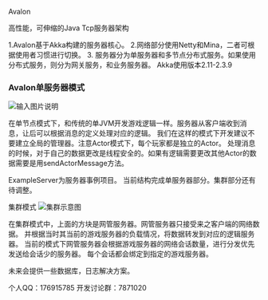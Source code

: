 Avalon 

高性能，可伸缩的Java Tcp服务器架构

1.Avalon基于Akka构建的服务器核心。
2.网络部分使用Netty和Mina，二者可根据使用者习惯进行切换。
3. 服务器分为单服务器和多节点分布式服务。如果使用分布式服务，则分为网关服务，和业务服务器。
Akka使用版本2.11-2.3.9


### Avalon单服务器模式

![输入图片说明](http://git.oschina.net/uploads/images/2015/0924/104510_3014dc5f_19059.jpeg "单节点")


在单节点模式下，和传统的单JVM开发游戏逻辑一样。服务器从客户端收到消息，让后可以根据消息的定义处理对应的逻辑。
我们在这样的模式下开发建议不要建立全局的管理器。注意Actor模式下，每个玩家都是独立的Actor。
处理消息的时候，对于自己的数据更改是线程安全的。如果有逻辑需要更改其他Actor的数据需要是用sendActorMessage方法。

ExampleServer为服务器事例项目。
当前结构完成单服务器部分。集群部分还有待调整。

集群模式
![集群示意图](http://git.oschina.net/uploads/images/2015/0925/145231_9f9ecfdd_19059.jpeg "集群示意图")

在集群模式中，上面的方块是网管服务器。网管服务器只接受来之客户端的网络数据。
并根据当时其当前的游戏服务器的负载情况，将数据转发到对应的逻辑服务器。
当前的模式下网管服务器会根据游戏服务器的网络会话数量，进行分发优先发送给会话少的服务器。
每个会话都会绑定到指定的游戏服务器。

未来会提供一些数据库，日志解决方案。

个人QQ：176915785  开发讨论群：7871020